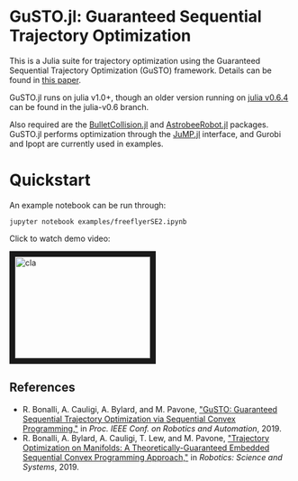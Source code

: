 # GuSTO.jl: Guaranteed Sequential Trajectory Optimization

This is a Julia suite for trajectory optimization using the Guaranteed Sequential Trajectory Optimization (GuSTO) framework. Details can be found in [this paper](https://arxiv.org/abs/1903.00155).

GuSTO.jl runs on julia v1.0+, though an older version running on [julia v0.6.4](https://julialang.org/downloads/oldreleases.html) can be found in the julia-v0.6 branch.

Also required are the [BulletCollision.jl](https://github.com/StanfordASL/BulletCollision.jl) and [AstrobeeRobot.jl](https://github.com/StanfordASL/AstrobeeRobot.jl) packages. GuSTO.jl performs optimization through the [JuMP.jl](https://github.com/JuliaOpt/JuMP.jl) interface, and Gurobi and Ipopt are currently used in examples.

# Quickstart
An example notebook can be run through:
```
jupyter notebook examples/freeflyerSE2.ipynb 
```

Click to watch demo video:

<a href="https://www.youtube.com/watch?v=GHehE-If5nY" target="_blank"><img src="https://img.youtube.com/vi/GHehE-If5nY/0.jpg" 
alt="cla" width="240" height="180" border="10" /></a>

## References
* R. Bonalli, A. Cauligi, A. Bylard, and M. Pavone, ["GuSTO: Guaranteed Sequential Trajectory Optimization via Sequential Convex Programming,"](https://arxiv.org/abs/1903.00155) in *Proc. IEEE Conf. on Robotics and Automation*, 2019.
* R. Bonalli, A. Bylard, A. Cauligi, T. Lew, and M. Pavone, ["Trajectory Optimization on Manifolds: A Theoretically-Guaranteed Embedded Sequential Convex Programming Approach,"](https://arxiv.org/abs/1903.00155) in *Robotics: Science and Systems*, 2019.
